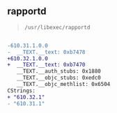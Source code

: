 ## rapportd

> `/usr/libexec/rapportd`

```diff

-610.31.1.0.0
-  __TEXT.__text: 0xb7478
+610.32.1.0.0
+  __TEXT.__text: 0xb7470
   __TEXT.__auth_stubs: 0x1880
   __TEXT.__objc_stubs: 0xedc0
   __TEXT.__objc_methlist: 0x6504
CStrings:
+ "610.32.1"
- "610.31.1"

```
